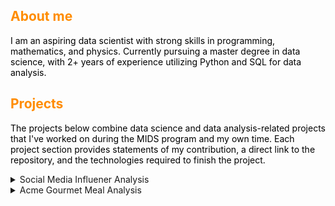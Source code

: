 <style>
H1{color:Blue !important;}
H2{color:DarkOrange !important;}
p{color:Black !important;}
</style>

## About me 

I am an aspiring data scientist with strong skills in programming, mathematics, and physics. Currently pursuing a master degree in data science, with 2+ years of experience utilizing Python and SQL for data analysis.

## Projects

The projects below combine data science and data analysis-related projects that I've worked on during the MIDS program and my own time. Each project section provides statements of my contribution, a direct link to the repository, and the technologies required to finish the project. 

<details>
  <summary> Social Media Influener Analysis</summary>
  
  Description: Using the top social media influencer data of 2021 for Youtube, Instagram, and TikTok platforms, we find a correlation between different types of influencer genres to their subscribers or views. We found that different genres, like sports channels, received more views/subscribers, and comments, while other genres are the opposite. 
  
  Language: Python
  Code Management: GitHub, Jupyter Notebook
  
</details>

<details>
  <summary> Acme Gourmet Meal Analysis </summary>
  
  Description: Utilize PostgreSQL database to store ACME customers' data and python to evaluate the best predictor of sales (location, holidays, menus). I determined that the weekend of a holiday resulted in actual sales being 31% below the expected sales.
  
  Language: Python, SQL
  Code Management: GitHub, Jupyter Notebook, PostreSQL
  
</details>

